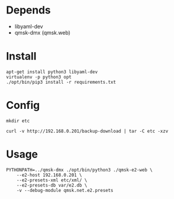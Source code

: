 # Depends
* libyaml-dev
* qmsk-dmx (qmsk.web)

# Install

    apt-get install python3 libyaml-dev
    virtualenv -p python3 opt
    ./opt/bin/pip3 install -r requirements.txt

# Config

    mkdir etc

    curl -v http://192.168.0.201/backup-download | tar -C etc -xzv

# Usage

    PYTHONPATH=../qmsk-dmx ./opt/bin/python3 ./qmsk-e2-web \
        --e2-host 192.168.0.201 \
        --e2-presets-xml etc/xml/ \
        --e2-presets-db var/e2.db \
        -v --debug-module qmsk.net.e2.presets

